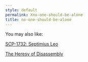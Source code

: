 ```yaml
---
style: default
permalink: Xno-one-should-be-alone
title: no-one-should-be-alone
---
```

You may also like:

[SCP-1732: Septimius Leo](http://scp-wiki.net/scp-1732)

[The Heresy of Disassembly](http://scp-wiki.net/the-heresy-of-disassembly)
